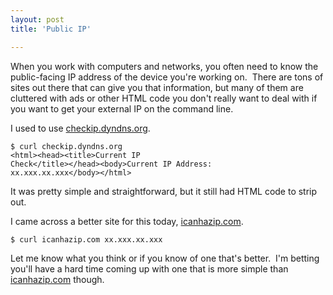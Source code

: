 ```yaml
---
layout: post
title: 'Public IP'

---
```


When you work with computers and networks, you often need to know the public-facing IP address of the device you're working on.  There are tons of sites out there that can give you that information, but many of them are cluttered with ads or other HTML code you don't really want to deal with if you want to get your external IP on the command line.

I used to use <a title="checkip.dyndns.org" href="http://checkip.dyndns.org">checkip.dyndns.org</a>.

<code>$ curl checkip.dyndns.org
&lt;html&gt;&lt;head&gt;&lt;title&gt;Current IP Check&lt;/title&gt;&lt;/head&gt;&lt;body&gt;Current IP Address: xx.xxx.xx.xxx&lt;/body&gt;&lt;/html&gt;</code>

It was pretty simple and straightforward, but it still had HTML code to strip out.

I came across a better site for this today, <a title="icanhazip.com" href="http://icanhazip.com">icanhazip.com</a>.

<code>$ curl icanhazip.com
xx.xxx.xx.xxx</code>

Let me know what you think or if you know of one that's better.  I'm betting you'll have a hard time coming up with one that is more simple than <a title="icanhazip.com" href="http://icanhazip.com/">icanhazip.com</a> though.
